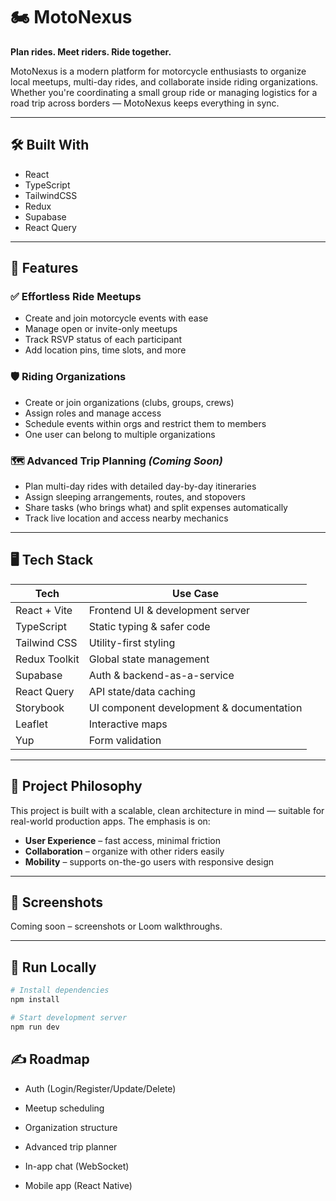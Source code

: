 # 🏍️ MotoNexus

**Plan rides. Meet riders. Ride together.**

MotoNexus is a modern platform for motorcycle enthusiasts to organize local
meetups, multi-day rides, and collaborate inside riding organizations. Whether
you're coordinating a small group ride or managing logistics for a road trip
across borders — MotoNexus keeps everything in sync.

---

## 🛠️ Built With

- React
- TypeScript
- TailwindCSS
- Redux
- Supabase
- React Query

---

## 🚀 Features

### ✅ Effortless Ride Meetups

- Create and join motorcycle events with ease
- Manage open or invite-only meetups
- Track RSVP status of each participant
- Add location pins, time slots, and more

### 🛡️ Riding Organizations

- Create or join organizations (clubs, groups, crews)
- Assign roles and manage access
- Schedule events within orgs and restrict them to members
- One user can belong to multiple organizations

### 🗺️ Advanced Trip Planning _(Coming Soon)_

- Plan multi-day rides with detailed day-by-day itineraries
- Assign sleeping arrangements, routes, and stopovers
- Share tasks (who brings what) and split expenses automatically
- Track live location and access nearby mechanics

---

## 🖥️ Tech Stack

| Tech          | Use Case                                 |
| ------------- | ---------------------------------------- |
| React + Vite  | Frontend UI & development server         |
| TypeScript    | Static typing & safer code               |
| Tailwind CSS  | Utility-first styling                    |
| Redux Toolkit | Global state management                  |
| Supabase      | Auth & backend-as-a-service              |
| React Query   | API state/data caching                   |
| Storybook     | UI component development & documentation |
| Leaflet       | Interactive maps                         |
| Yup           | Form validation                          |

---

## 🧠 Project Philosophy

This project is built with a scalable, clean architecture in mind — suitable for
real-world production apps. The emphasis is on:

- **User Experience** – fast access, minimal friction
- **Collaboration** – organize with other riders easily
- **Mobility** – supports on-the-go users with responsive design

---

## 📸 Screenshots

Coming soon – screenshots or Loom walkthroughs.

---

## 🧪 Run Locally

```bash
# Install dependencies
npm install

# Start development server
npm run dev
```

## ✍️ Roadmap

- Auth (Login/Register/Update/Delete)

- Meetup scheduling

- Organization structure

- Advanced trip planner

- In-app chat (WebSocket)

- Mobile app (React Native)
